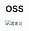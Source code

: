 # OSS

![이미지](https://www.google.com/imgres?imgurl=https%3A%2F%2Fwww.fitpetmall.com%2Fwp-content%2Fuploads%2F2023%2F10%2Fshutterstock_1938687109-1.png&tbnid=ElCTh5b1PC8qDM&vet=12ahUKEwigpsqE9vmCAxVZefUHHbzaBfsQMygEegQIARBz..i&imgrefurl=https%3A%2F%2Fwww.fitpetmall.com%2Fblog%2Fdog-hiccups%2F&docid=QKAZvTY7xVurfM&w=1024&h=683&q=%EA%B0%95%EC%95%84%EC%A7%80&ved=2ahUKEwigpsqE9vmCAxVZefUHHbzaBfsQMygEegQIARBz)
